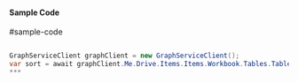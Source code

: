 #### Sample Code
#sample-code 

```C#

GraphServiceClient graphClient = new GraphServiceClient();
var sort = await graphClient.Me.Drive.Items.Items.Workbook.Tables.Tables.Sort.Request().GetAsync();
*** 

```